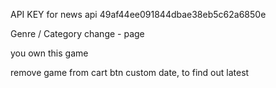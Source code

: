 API KEY for news api
49af44ee091844dbae38eb5c62a6850e

Genre / Category change - page

you own this game

remove game from cart btn
custom date, to find out latest
